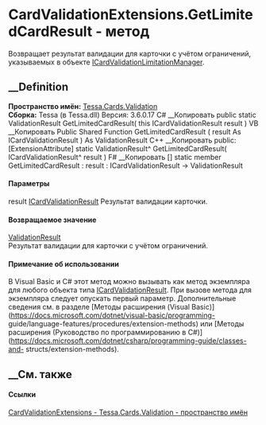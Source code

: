 # CardValidationExtensions.GetLimitedCardResult - метод
Возвращает результат валидации для карточки с учётом ограничений, указываемых
в объекте
[ICardValidationLimitationManager](T_Tessa_Cards_Validation_ICardValidationLimitationManager.htm).
## __Definition
 **Пространство имён:** [Tessa.Cards.Validation](N_Tessa_Cards_Validation.htm)  
 **Сборка:** Tessa (в Tessa.dll) Версия: 3.6.0.17
C# __Копировать
     public static ValidationResult GetLimitedCardResult(
    	this ICardValidationResult result
    )
VB __Копировать
    <ExtensionAttribute>
    Public Shared Function GetLimitedCardResult ( 
    	result As ICardValidationResult
    ) As ValidationResult
C++ __Копировать
     public:
    [ExtensionAttribute]
    static ValidationResult^ GetLimitedCardResult(
    	ICardValidationResult^ result
    )
F# __Копировать
     [<ExtensionAttribute>]
    static member GetLimitedCardResult : 
            result : ICardValidationResult -> ValidationResult 
#### Параметры
result
[ICardValidationResult](T_Tessa_Cards_Validation_ICardValidationResult.htm)
    Результат валидации карточки.
#### Возвращаемое значение
[ValidationResult](T_Tessa_Platform_Validation_ValidationResult.htm)  
Результат валидации для карточки с учётом ограничений.
#### Примечание об использовании
В Visual Basic и C# этот метод можно вызывать как метод экземпляра для любого
объекта типа
[ICardValidationResult](T_Tessa_Cards_Validation_ICardValidationResult.htm).
При вызове метода для экземпляра следует опускать первый параметр.
Дополнительные сведения см. в разделе [Методы расширения (Visual
Basic)](https://docs.microsoft.com/dotnet/visual-basic/programming-
guide/language-features/procedures/extension-methods) или [Методы расширения
(Руководство по программированию в
C#)](https://docs.microsoft.com/dotnet/csharp/programming-guide/classes-and-
structs/extension-methods).
##  __См. также
#### Ссылки
[CardValidationExtensions -
](T_Tessa_Cards_Validation_CardValidationExtensions.htm)
[Tessa.Cards.Validation - пространство имён](N_Tessa_Cards_Validation.htm)
